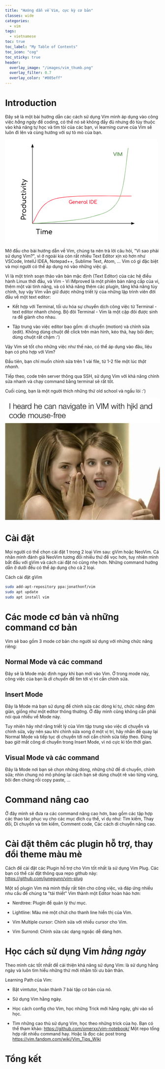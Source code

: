 ```yaml
---
title: "Hướng dẫn về Vim, cực kỳ cơ bản"
classes: wide
categories:
  - vim
tags:
  - vietnamese
toc: true
toc_label: "My Table of Contents"
toc_icon: "cog"
toc_sticky: true
header:
  overlay_image: "/images/vim_thumb.png"
  overlay_filter: 0.7
  overlay_color: "#005eff"
---
```


# Introduction

Đây sẽ là một bài hướng dẫn các cách sử dụng Vim mình áp dụng vào công việc *hằng ngày* để coding, có thể nó sẽ không đầy đủ nhưng đó tùy thuộc vào khả năng tự học và tìm tòi của các bạn, vì learning curve của Vim sẽ luôn đi lên và cùng hướng với sự tò mò của bạn.

![Vim Learing Curve](/images/vim_learning_curve.png)

Mở đầu cho bài hướng dẫn về Vim, chúng ta nên trả lời câu hỏi, "Vì sao phải sử dụng Vim?", vì ở ngoài kia còn rất nhiều Text Editor xịn xò hơn như VSCode, IntellJ IDEA, Notepad++, Sublime Text, Atom, ... Vim có gì đặc biệt và mọi người có thể áp dụng nó vào những việc gì.

Vi là một trình soạn thảo văn bản mặc định (Text Editor) của các hệ điều hành Linux thời đầu, và Vim - Vi IMproved là một phiên bản nâng cấp của vi, thêm một vài tính năng, và có khả năng thêm các plugin, tăng khả năng tùy chỉnh, tuy vậy Vim vẫn giữ được những triết lý của những lập trình viên đời đầu về một text editor:

-	Kết hợp với Terminal, tối ưu hóa sự chuyển dịch công việc từ Terminal - text editor nhanh chóng. Bộ đôi Terminal - Vim là một cặp đôi được sinh ra để giành cho nhau.

-	Tập trung vào việc editor bao gồm: di chuyển (motion) và chỉnh sửa (edit). Không dùng chuột để click trên màn hình, kéo thả, hay bôi đen; dùng chuột rất chậm :')

Vậy Vim sẽ tốt cho những việc như thế nào, có thể áp dụng vào đâu, liệu bạn có phù hợp với Vim? 

Đầu tiên, bạn chỉ muốn chỉnh sửa trên 1 vài file, từ 1-2 file một lúc *thật nhanh*. 

Tiếp theo, code trên server thông qua SSH, sử dụng Vim với khả năng chỉnh sửa nhanh và chạy command bằng terminal sẽ rất tốt.

Cuối cùng, bạn là một người thích những thứ old school và ngầu lòi :')

![Vim cool](/images/vim_cool.jpeg)

# Cài đặt

Mọi người có thể chọn cài đặt 1 trong 2 loại Vim sau: gVim hoặc NeoVim. Cá nhân mình đánh giá NeoVim tương đối nhiều thứ để vọc hơn, tuy nhiên mình bắt đầu với gVim và cách cài đặt nó cũng nhẹ hơn. Những command hướng dẫn ở dưới đều có thể áp dụng cho cả 2 loại.

Cách cài đặt gVim

```bash
sudo add-apt-repository ppa:jonathonf/vim
sudo apt update
sudo apt install vim
```

# Các mode cơ bản và những command cơ bản

Vim sẽ bao gồm 3 mode cơ bản cho người sử dụng với những chức năng riêng:

## Normal Mode và các command

Đây sẽ là Mode mặc định ngay khi bạn mới vào Vim. Ở trong mode này, công việc của bạn là *di chuyển* để tìm tới vị trí cần chỉnh sửa. 

## Insert Mode

Đây là Mode mà bạn sử dụng để chỉnh sửa các dòng kí tự, chức năng đơn giản, giống như một editor thông thường. Ở  đây mình cũng không cần phải nói quá nhiều về Mode này.

Tuy nhiên hãy nhớ rằng triết lý của Vim tập trung vào việc di chuyển và chỉnh sửa, vậy nên sau khi chỉnh sửa xong ở một vị trí, hãy nhấn <ESC> để quay lại Normal Mode và tiếp tục di chuyển tới nơi cần chỉnh sửa tiếp theo. Đừng bao giờ mất công di chuyển trong Insert Mode, vì nó cực kì tốn thời gian.

## Visual Mode và các command

Đây là Mode nơi bạn sẽ chọn những dòng, những chữ để di chuyển, chỉnh sửa; nhìn chung nó mô phỏng lại cách bạn sẽ dùng chuột rê vào từng vùng, bôi đen chúng rồi copy paste, ...


# Command nâng cao

Ở đây mình sẽ đưa ra các command nâng cao hơn, bao gồm các tập hợp các thao tác phục vụ cho các mục đích cụ thể, ví dụ như: Tìm kiếm, Thay đổi, Di chuyển và tìm kiếm, Comment code, Các cách di chuyển nâng cao.

# Cài đặt thêm các plugin hỗ trợ, thay đổi theme màu mè

Cách để cài đặt các Plugin hỗ trợ cho Vim tốt nhất là sử dụng Vim Plug. Các bạn có thể cài đặt thông qua repo github này: https://github.com/junegunn/vim-plug

Một số plugin Vim mà mình thấy rất tiện cho công việc, và đáp ứng nhiều nhu cầu để chúng ta "tái thiết" Vim thành một Editor hoàn hảo hơn:

- Nerdtree: Plugin để quản lý thư mục.

- Lightline: Màu mè một chút cho thanh line hiển thị của Vim.

- Vim Multiple cursor: Chỉnh sửa với nhiều cursor cho Vim.

- Vim Surrond: Chỉnh sửa các dạng ngoặc dễ dàng hơn.

# Học cách sử dụng Vim *hằng ngày*

Theo mình các tốt nhất để cải thiện khả năng sử dụng Vim: là sử dụng hằng ngày và luôn tìm hiểu những thứ mới nhằm tối ưu bản thân.

Learning Path của Vim:

- Bật vimtutor, hoàn thành 7 bài tập cơ bản của nó.

- Sử dụng Vim hằng ngày.

- Học cách config cho Vim, học những Trick mới hằng ngày, ghi vào sổ học.

- Tìm những cao thủ sử dụng Vim, học theo những trick của họ. Bạn có thể tham khảo: https://github.com/omerxx/vim-notebook/ Một repo tổng hợp rất nhiều command hay. Hoặc là đọc các post trong https://vim.fandom.com/wiki/Vim_Tips_Wiki

# Tổng kết
